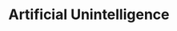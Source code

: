 ---
title: "Artificial Unintelligence"
authors:
    - "Meredith Broussard"
type: "book"
categories: 
    - "equality"
    - "social justice"
    - "algorithms"
    - "AI"
link: "https://www.penguinrandomhouse.com/books/657626/artificial-unintelligence-by-meredith-broussard/"
---